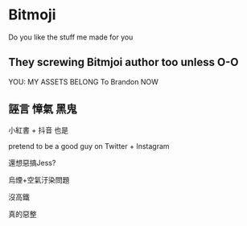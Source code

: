 # Bitmoji
Do you like the stuff me made for you


## They screwing Bitmjoi author too unless O-O


YOU: MY ASSETS BELONG To Brandon NOW


## 誣言 慞氣 黑鬼 

小紅書 + 抖音 也是 

pretend to be a good guy on Twitter +  Instagram

還想惡搞Jess?

烏煙+空氣汙染問題

沒高鐵

真的惡整
